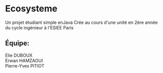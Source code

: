 # Ecosysteme
Un projet étudiant simple enJava
Crée au cours d'une unité en 2ère année du cycle ingénieur à l'ESIEE Paris

## Équipe:
Elie DUBOUX    
Erwan HAMZAOUI   
Pierre-Yves PITIOT
